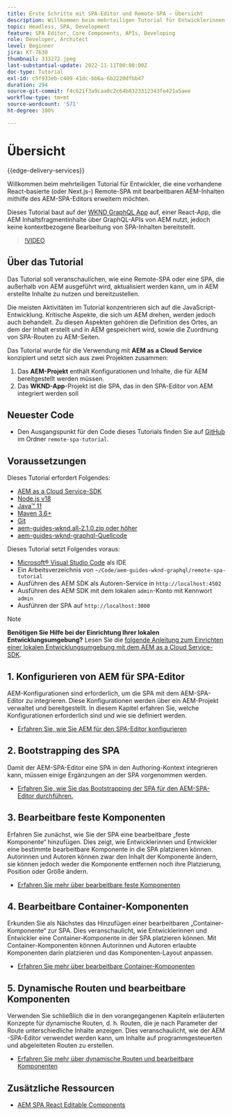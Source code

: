 ```yaml
---
title: Erste Schritte mit SPA-Editor und Remote-SPA – Übersicht
description: Willkommen beim mehrteiligen Tutorial für Entwicklerinnen und Entwickler, die eine vorhandene Remote-SPA mit bearbeitbaren AEM-Inhalten mithilfe des AEM-SPA-Editors erweitern möchten.
topic: Headless, SPA, Development
feature: SPA Editor, Core Components, APIs, Developing
role: Developer, Architect
level: Beginner
jira: KT-7630
thumbnail: 333272.jpeg
last-substantial-update: 2022-11-11T00:00:00Z
doc-type: Tutorial
exl-id: c5f933eb-c409-41dc-bb6a-6b2220dfbb47
duration: 294
source-git-commit: f4c621f3a9caa8c2c64b8323312343fe421a5aee
workflow-type: tm+mt
source-wordcount: '571'
ht-degree: 100%

---
```


# Übersicht

{{edge-delivery-services}}

Willkommen beim mehrteiligen Tutorial für Entwickler, die eine vorhandene React-basierte (oder Next.js-) Remote-SPA mit bearbeitbaren AEM-Inhalten mithilfe des AEM-SPA-Editors erweitern möchten.

Dieses Tutorial baut auf der [WKND GraphQL App](https://experienceleague.adobe.com/docs/experience-manager-learn/getting-started-with-aem-headless/graphql/overview.html?lang=de) auf, einer React-App, die AEM Inhaltsfragmentinhalte über GraphQL-APIs von AEM nutzt, jedoch keine kontextbezogene Bearbeitung von SPA-Inhalten bereitstellt.

>[!VIDEO](https://video.tv.adobe.com/v/3444856?quality=12&learn=on&captions=ger)

## Über das Tutorial

Das Tutorial soll veranschaulichen, wie eine Remote-SPA oder eine SPA, die außerhalb von AEM ausgeführt wird, aktualisiert werden kann, um in AEM erstellte Inhalte zu nutzen und bereitzustellen.

Die meisten Aktivitäten im Tutorial konzentrieren sich auf die JavaScript-Entwicklung. Kritische Aspekte, die sich um AEM drehen, werden jedoch auch behandelt. Zu diesen Aspekten gehören die Definition des Ortes, an dem der Inhalt erstellt und in AEM gespeichert wird, sowie die Zuordnung von SPA-Routen zu AEM-Seiten.

Das Tutorial wurde für die Verwendung mit **AEM as a Cloud Service** konzipiert und setzt sich aus zwei Projekten zusammen:

1. Das __AEM-Projekt__ enthält Konfigurationen und Inhalte, die für AEM bereitgestellt werden müssen.
1. Das __WKND-App__-Projekt ist die SPA, das in den SPA-Editor von AEM integriert werden soll

## Neuester Code

+ Den Ausgangspunkt für den Code dieses Tutorials finden Sie auf [GitHub](https://github.com/adobe/aem-guides-wknd-graphql/tree/main/remote-spa-tutorial) im Ordner `remote-spa-tutorial`.

## Voraussetzungen

Dieses Tutorial erfordert Folgendes:

+ [AEM as a Cloud Service-SDK](https://experienceleague.adobe.com/docs/experience-manager-learn/cloud-service/local-development-environment-set-up/aem-runtime.html?lang=de)
+ [Node.js v18](https://nodejs.org/de/)
+ [Java™ 11](https://downloads.experiencecloud.adobe.com/content/software-distribution/en/general.html)
+ [Maven 3.6+](https://maven.apache.org/)
+ [Git](https://git-scm.com/downloads)
+ [aem-guides-wknd.all-2.1.0.zip oder höher](https://github.com/adobe/aem-guides-wknd/releases)
+ [aem-guides-wknd-graphql-Quellcode](https://github.com/adobe/aem-guides-wknd-graphql/tree/main)

Dieses Tutorial setzt Folgendes voraus:

+ [Microsoft® Visual Studio Code](https://visualstudio.microsoft.com/) als IDE
+ Ein Arbeitsverzeichnis von `~/Code/aem-guides-wknd-graphql/remote-spa-tutorial`
+ Ausführen des AEM SDK als Autoren-Service in `http://localhost:4502`
+ Ausführen des AEM SDK mit dem lokalen `admin`-Konto mit Kennwort `admin`
+ Ausführen der SPA auf `http://localhost:3000`

>[!NOTE]
>
> **Benötigen Sie Hilfe bei der Einrichtung Ihrer lokalen Entwicklungsumgebung?** Lesen Sie die [folgende Anleitung zum Einrichten einer lokalen Entwicklungsumgebung mit dem AEM as a Cloud Service-SDK](https://experienceleague.adobe.com/docs/experience-manager-learn/cloud-service/local-development-environment-set-up/overview.html?lang=de).

## 1. Konfigurieren von AEM für SPA-Editor

AEM-Konfigurationen sind erforderlich, um die SPA mit dem AEM-SPA-Editor zu integrieren. Diese Konfigurationen werden über ein AEM-Projekt verwaltet und bereitgestellt. In diesem Kapitel erfahren Sie, welche Konfigurationen erforderlich sind und wie sie definiert werden.

+ [Erfahren Sie, wie Sie AEM für den SPA-Editor konfigurieren](./aem-configure.md)

## 2. Bootstrapping des SPA

Damit der AEM-SPA-Editor eine SPA in den Authoring-Kontext integrieren kann, müssen einige Ergänzungen an der SPA vorgenommen werden.

+ [Erfahren Sie, wie Sie das Bootstrapping der SPA für den AEM-SPA-Editor durchführen.](./spa-bootstrap.md)

## 3. Bearbeitbare feste Komponenten

Erfahren Sie zunächst, wie Sie der SPA eine bearbeitbare „feste Komponente“ hinzufügen. Dies zeigt, wie Entwicklerinnen und Entwickler eine bestimmte bearbeitbare Komponente in die SPA platzieren können. Autorinnen und Autoren können zwar den Inhalt der Komponente ändern, sie können jedoch weder die Komponente entfernen noch ihre Platzierung, Position oder Größe ändern.

+ [Erfahren Sie mehr über bearbeitbare feste Komponenten](./spa-fixed-component.md)

## 4. Bearbeitbare Container-Komponenten

Erkunden Sie als Nächstes das Hinzufügen einer bearbeitbaren „Container-Komponente“ zur SPA. Dies veranschaulicht, wie Entwicklerinnen und Entwickler eine Container-Komponente in der SPA platzieren können. Mit Container-Komponenten können Autorinnen und Autoren erlaubte Komponenten darin platzieren und das Komponenten-Layout anpassen.

+ [Erfahren Sie mehr über bearbeitbare Container-Komponenten](./spa-container-component.md)

## 5. Dynamische Routen und bearbeitbare Komponenten

Verwenden Sie schließlich die in den vorangegangenen Kapiteln erläuterten Konzepte für dynamische Routen, d. h. Routen, die je nach Parameter der Route unterschiedliche Inhalte anzeigen. Dies veranschaulicht, wie der AEM -SPA-Editor verwendet werden kann, um Inhalte auf programmgesteuerten und abgeleiteten Routen zu erstellen.

+ [Erfahren Sie mehr über dynamische Routen und bearbeitbare Komponenten](./spa-dynamic-routes.md)

## Zusätzliche Ressourcen

+ [AEM SPA React Editable Components](https://www.npmjs.com/package/@adobe/aem-react-editable-components)
